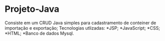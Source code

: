 # Projeto-Java
Consiste em um CRUD Java simples para cadastramento de conteiner de importação e exportação;
Tecnologias utlizadas:
*JSP;
*JavaScript;
*CSS;
*HTML;
*Banco de dados Mysql.

